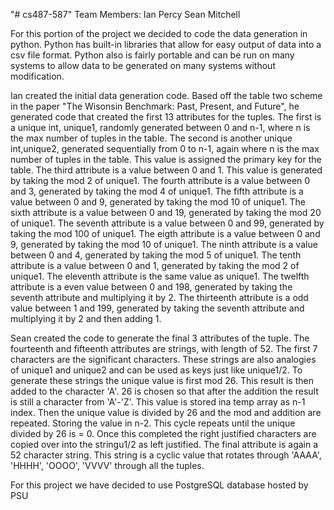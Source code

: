 "# cs487-587" 
Team Members:
Ian Percy
Sean Mitchell

For this portion of the project we decided to code the data generation in python.  Python has built-in libraries that allow for easy output of data into a csv file format.  Python also is fairly portable and can be run on many systems to allow data to be generated on many systems without modification.

Ian created the initial data generation code.  Based off the table two scheme in the paper "The Wisonsin Benchmark: Past, Present, and Future", he generated code that created the first 13 attributes for the tuples.  The first is a unique int, unique1, randomly generated between 0 and n-1, where n is the max number of tuples in the table.  The second is another unique int,unique2, generated sequentially from 0 to n-1, again where n is the max number of tuples in the table.  This value is assigned the primary key for the table.  The third attribute is a value between 0 and 1.  This value is generated by taking the mod 2 of unique1.  The fourth attribute is a value between 0 and 3, generated by taking the mod 4 of unique1.  The fifth attribute is a value between 0 and 9, generated by taking the mod 10 of unique1. The sixth attribute is a value between 0 and 19, generated by taking the mod 20 of unique1.  The seventh attribute is a value between 0 and 99, generated by taking the mod 100 of unique1.  The eigth attribute is a value between 0 and 9, generated by taking the mod 10 of unique1.  The ninth attribute is a value between 0 and 4, generated by taking the mod 5 of unique1.  The tenth attribute is a value between 0 and 1, generated by taking the mod 2 of unique1.  The eleventh attribute is the same value as unique1.  The twelfth attribute is a even value between 0 and 198, generated by taking the seventh attribute and multiplying it by 2.  The thirteenth attribute is a odd value between 1 and 199, generated by taking the seventh attribute and multiplying it by 2 and then adding 1. 

Sean created the code to generate the final 3 attributes of the tuple.  The fourteenth and fifteenth attributes are strings, with length of 52.  The first 7 characters are the significant characters.  These strings are also analogies of unique1 and unique2 and can be used as keys just like unique1/2.  To generate these strings the unique value is first mod 26.  This result is then added to the character 'A'.  26 is chosen so that after the addition the result is still a character from 'A'-'Z'.  This value is stored ina  temp array as n-1 index. Then the unique value is divided by 26 and the mod and addition are repeated.  Storing the value in n-2.  This cycle repeats until the unique divided by 26 is = 0.  Once this completed the right justified characters are copied over into the stringu1/2 as left justified.  The final attribute is again a 52 character string.  This string is a cyclic value that rotates through 'AAAA', 'HHHH', 'OOOO', 'VVVV' through all the tuples.

For this project we have decided to use PostgreSQL database hosted by PSU
